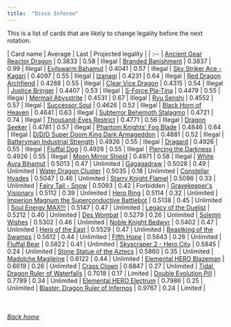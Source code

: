 ```yaml
---
title:  "Disco Inferno"
---
```


This is a list of cards that are likely to change legality before the next rotation.

| Card name | Average | Last | Projected legality |
| :-- |
[Ancient Gear Reactor Dragon](https://db.ygoprodeck.com/card/?search=Ancient%20Gear%20Reactor%20Dragon) | 0.3833 | 0.58 | Illegal |
[Branded Banishment](https://db.ygoprodeck.com/card/?search=Branded%20Banishment) | 0.3837 | 0.99 | Illegal |
[Evilswarm Bahamut](https://db.ygoprodeck.com/card/?search=Evilswarm%20Bahamut) | 0.4041 | 0.57 | Illegal |
[Sky Striker Ace - Kagari](https://db.ygoprodeck.com/card/?search=Sky%20Striker%20Ace%20-%20Kagari) | 0.4097 | 0.55 | Illegal |
[Izanagi](https://db.ygoprodeck.com/card/?search=Izanagi) | 0.4231 | 0.64 | Illegal |
[Red Dragon Archfiend](https://db.ygoprodeck.com/card/?search=Red%20Dragon%20Archfiend) | 0.4288 | 0.55 | Illegal |
[Clear Vice Dragon](https://db.ygoprodeck.com/card/?search=Clear%20Vice%20Dragon) | 0.4315 | 0.54 | Illegal |
[Justice Bringer](https://db.ygoprodeck.com/card/?search=Justice%20Bringer) | 0.4407 | 0.53 | Illegal |
[S-Force Pla-Tina](https://db.ygoprodeck.com/card/?search=S-Force%20Pla-Tina) | 0.4479 | 0.55 | Illegal |
[Mermail Abysstrite](https://db.ygoprodeck.com/card/?search=Mermail%20Abysstrite) | 0.4531 | 0.67 | Illegal |
[Ryu Senshi](https://db.ygoprodeck.com/card/?search=Ryu%20Senshi) | 0.4552 | 0.57 | Illegal |
[Successor Soul](https://db.ygoprodeck.com/card/?search=Successor%20Soul) | 0.4626 | 0.52 | Illegal |
[Black Horn of Heaven](https://db.ygoprodeck.com/card/?search=Black%20Horn%20of%20Heaven) | 0.4641 | 0.63 | Illegal |
[Subterror Behemoth Stalagmo](https://db.ygoprodeck.com/card/?search=Subterror%20Behemoth%20Stalagmo) | 0.4721 | 0.74 | Illegal |
[Thousand-Eyes Restrict](https://db.ygoprodeck.com/card/?search=Thousand-Eyes%20Restrict) | 0.4771 | 0.56 | Illegal |
[Dragon Seeker](https://db.ygoprodeck.com/card/?search=Dragon%20Seeker) | 0.4781 | 0.57 | Illegal |
[Phantom Knights' Fog Blade](https://db.ygoprodeck.com/card/?search=Phantom%20Knights'%20Fog%20Blade) | 0.4846 | 0.64 | Illegal |
[D/D/D Super Doom King Dark Armageddon](https://db.ygoprodeck.com/card/?search=D/D/D%20Super%20Doom%20King%20Dark%20Armageddon) | 0.4881 | 0.52 | Illegal |
[Batteryman Industrial Strength](https://db.ygoprodeck.com/card/?search=Batteryman%20Industrial%20Strength) | 0.4926 | 0.55 | Illegal |
[Dragard](https://db.ygoprodeck.com/card/?search=Dragard) | 0.4926 | 0.55 | Illegal |
[Fluffal Dog](https://db.ygoprodeck.com/card/?search=Fluffal%20Dog) | 0.4926 | 0.55 | Illegal |
[Piercing the Darkness](https://db.ygoprodeck.com/card/?search=Piercing%20the%20Darkness) | 0.4926 | 0.55 | Illegal |
[Moon Mirror Shield](https://db.ygoprodeck.com/card/?search=Moon%20Mirror%20Shield) | 0.4971 | 0.58 | Illegal |
[White Aura Bihamut](https://db.ygoprodeck.com/card/?search=White%20Aura%20Bihamut) | 0.5013 | 0.47 | Unlimited |
[Gagagadraw](https://db.ygoprodeck.com/card/?search=Gagagadraw) | 0.5028 | 0.49 | Unlimited |
[Water Dragon Cluster](https://db.ygoprodeck.com/card/?search=Water%20Dragon%20Cluster) | 0.5035 | 0.18 | Unlimited |
[Constellar Hyades](https://db.ygoprodeck.com/card/?search=Constellar%20Hyades) | 0.5047 | 0.46 | Unlimited |
[Starry Knight Flamel](https://db.ygoprodeck.com/card/?search=Starry%20Knight%20Flamel) | 0.5086 | 0.33 | Unlimited |
[Fairy Tail - Snow](https://db.ygoprodeck.com/card/?search=Fairy%20Tail%20-%20Snow) | 0.5093 | 0.42 | Forbidden |
[Gravekeeper's Visionary](https://db.ygoprodeck.com/card/?search=Gravekeeper's%20Visionary) | 0.5112 | 0.39 | Unlimited |
[Hero Ring](https://db.ygoprodeck.com/card/?search=Hero%20Ring) | 0.5114 | 0.32 | Unlimited |
[Imperion Magnum the Superconductive Battlebot](https://db.ygoprodeck.com/card/?search=Imperion%20Magnum%20the%20Superconductive%20Battlebot) | 0.5138 | 0.45 | Unlimited |
[Soul Energy MAX!!!](https://db.ygoprodeck.com/card/?search=Soul%20Energy%20MAX!!!) | 0.5147 | 0.47 | Unlimited |
[Legacy of the Duelist](https://db.ygoprodeck.com/card/?search=Legacy%20of%20the%20Duelist) | 0.5212 | 0.40 | Unlimited |
[Des Wombat](https://db.ygoprodeck.com/card/?search=Des%20Wombat) | 0.5279 | 0.26 | Unlimited |
[Solemn Wishes](https://db.ygoprodeck.com/card/?search=Solemn%20Wishes) | 0.5302 | 0.46 | Unlimited |
[Noble Knight Bedwyr](https://db.ygoprodeck.com/card/?search=Noble%20Knight%20Bedwyr) | 0.5402 | 0.47 | Unlimited |
[Hero of the East](https://db.ygoprodeck.com/card/?search=Hero%20of%20the%20East) | 0.5529 | 0.47 | Unlimited |
[Beastking of the Swamps](https://db.ygoprodeck.com/card/?search=Beastking%20of%20the%20Swamps) | 0.5612 | 0.44 | Unlimited |
[Fifth Hope](https://db.ygoprodeck.com/card/?search=Fifth%20Hope) | 0.5643 | 0.26 | Unlimited |
[Fluffal Bear](https://db.ygoprodeck.com/card/?search=Fluffal%20Bear) | 0.5822 | 0.41 | Unlimited |
[Skyscraper 2 - Hero City](https://db.ygoprodeck.com/card/?search=Skyscraper%202%20-%20Hero%20City) | 0.5845 | 0.24 | Unlimited |
[Stone Statue of the Aztecs](https://db.ygoprodeck.com/card/?search=Stone%20Statue%20of%20the%20Aztecs) | 0.5860 | 0.35 | Unlimited |
[Madolche Magileine](https://db.ygoprodeck.com/card/?search=Madolche%20Magileine) | 0.6122 | 0.44 | Unlimited |
[Elemental HERO Blazeman](https://db.ygoprodeck.com/card/?search=Elemental%20HERO%20Blazeman) | 0.6619 | 0.26 | Unlimited |
[Crass Clown](https://db.ygoprodeck.com/card/?search=Crass%20Clown) | 0.6847 | 0.27 | Unlimited |
[Tidal, Dragon Ruler of Waterfalls](https://db.ygoprodeck.com/card/?search=Tidal,%20Dragon%20Ruler%20of%20Waterfalls) | 0.7018 | 0.17 | Limited |
[Double Evolution Pill](https://db.ygoprodeck.com/card/?search=Double%20Evolution%20Pill) | 0.7789 | 0.34 | Unlimited |
[Elemental HERO Electrum](https://db.ygoprodeck.com/card/?search=Elemental%20HERO%20Electrum) | 0.7986 | 0.25 | Unlimited |
[Blaster, Dragon Ruler of Infernos](https://db.ygoprodeck.com/card/?search=Blaster,%20Dragon%20Ruler%20of%20Infernos) | 0.9767 | 0.24 | Limited |

<br>

###### [Back home](index)